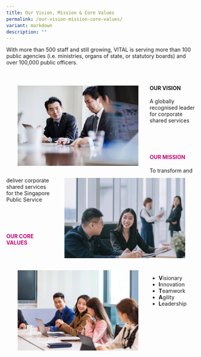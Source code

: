 ```yaml
---
title: Our Vision, Mission & Core Values
permalink: /our-vision-mission-core-values/
variant: markdown
description: ""
---
```

<style>
	.align{
	display: inline-block;
	}
</style>
<p>With more than 500 staff and still growing, VITAL is serving more than 100 public agencies (i.e. ministries, organs of state, or statutory boards) and over 100,000 public officers.</p>&nbsp;
<div style="margin: 80px auto; width: 100%; margin-top: 1px;" class="wrapper">
<img style="float:left; max-width: 320px; margin: 30px; margin-top: 2px;" src="/images/overview/CorporateImg7_Asian_.jpg">
	<div class="text-box">
		<h4><b>OUR VISION</b></h4>
		<p>A globally recognised leader for corporate shared services</p>
		</div>
	</div>
<div style="margin: 80px auto; width: 100%; margin-top: 1px;" class="wrapper">
	<img style="float: right; max-width: 320px; margin: 30px; margin-top: 2px;" src="/images/overview/CorporateImg6_Asian_.jpg">
	<div class="text-box">
		<h4 style="color: #C10977"><b>OUR MISSION</b></h4>
		<p>To transform and deliver corporate shared services for the Singapore Public Service</p>
		</div>
</div>
<div style="margin: 150px auto; width: 100%; margin-top: 1px;" class="wrapper">
	<div class="text-box">
		<img style="float: left; max-width: 320px; margin: 30px; margin-top: 2px;" src="/images/overview/CorporateImg5_Asian_.jpg">
		<h4 style="color: #C10977"><b>OUR CORE VALUES</b></h4>
		<ul class="align">
			<li><b>V</b>isionary</li>
			<li><b>I</b>nnovation</li>
			<li><b>T</b>eamwork</li>
			<li><b>A</b>gility</li>
			<li><b>L</b>eadership</li>
		</ul>
	</div>
	<div style="margin: 150px auto; width: 100%;" class="wrapper"></div></div>